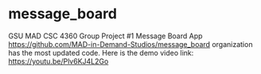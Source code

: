 # message_board
GSU MAD CSC 4360 Group Project #1 Message Board App
https://github.com/MAD-in-Demand-Studios/message_board
organization has the most updated code. Here is the demo video link: https://youtu.be/Plv6KJ4L2Go
